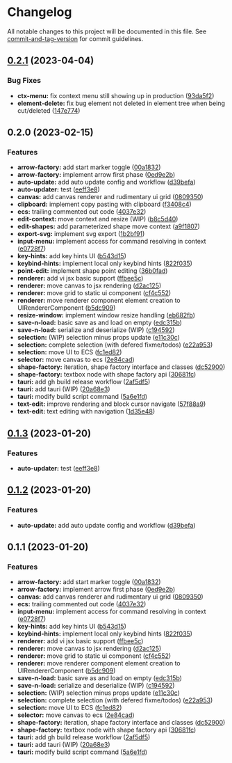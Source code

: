 # Changelog

All notable changes to this project will be documented in this file. See [commit-and-tag-version](https://github.com/absolute-version/commit-and-tag-version) for commit guidelines.

## [0.2.1](https://github.com/ayushkamadji/viengine/compare/v0.2.0...v0.2.1) (2023-04-04)


### Bug Fixes

* **ctx-menu:** fix context menu still showing up in production ([93da5f2](https://github.com/ayushkamadji/viengine/commit/93da5f2c579ed774b31c8bc57c6fafef6f38a94e))
* **element-delete:** fix bug element not deleted in element tree when being cut/deleted ([147e774](https://github.com/ayushkamadji/viengine/commit/147e7745dcfc379f5935063eb2cf4994547f9ac9))

## 0.2.0 (2023-02-15)


### Features

* **arrow-factory:** add start marker toggle ([00a1832](https://github.com/ayushkamadji/viengine/commit/00a18326318b8a24edc1ac01da4e24572b706dc3))
* **arrow-factory:** implement arrow first phase ([0ed9e2b](https://github.com/ayushkamadji/viengine/commit/0ed9e2b7dbce291cade90cc1b5bf264668ccaee9))
* **auto-update:** add auto update config and workflow ([d39befa](https://github.com/ayushkamadji/viengine/commit/d39befad0b5c90e897c8a2c94f115f38ce0bede3))
* **auto-updater:** test ([eeff3e8](https://github.com/ayushkamadji/viengine/commit/eeff3e87c48a654363c26c45f6ebed003f6f74fd))
* **canvas:** add canvas renderer and rudimentary ui grid ([0809350](https://github.com/ayushkamadji/viengine/commit/08093500b82cd004e84a095c4199a1bb8faf8ece))
* **clipboard:** implement copy pasting with clipboard ([f3408c4](https://github.com/ayushkamadji/viengine/commit/f3408c4a16fd2aee505bcfe5c9a995882817afca))
* **ecs:** trailing commented out code ([4037e32](https://github.com/ayushkamadji/viengine/commit/4037e3266e501ec9804d2f6e9f886cd2566418ba))
* **edit-context:** move context and resize (WIP) ([b8c5d40](https://github.com/ayushkamadji/viengine/commit/b8c5d400b63725f80f87fdf391758f5e6d65eca7))
* **edit-shapes:** add parameterized shape move context ([a9f1807](https://github.com/ayushkamadji/viengine/commit/a9f1807129aa35f5ead55fac43daabbad071c35e))
* **export-svg:** implement svg export ([1b2bf91](https://github.com/ayushkamadji/viengine/commit/1b2bf9173040f9efff6fa658bbc18dd2dae571a3))
* **input-menu:** implement access for command resolving in context ([e0728f7](https://github.com/ayushkamadji/viengine/commit/e0728f77c8bf5f47dcc7f341069217edf99b3b59))
* **key-hints:** add key hints UI ([b543d15](https://github.com/ayushkamadji/viengine/commit/b543d15350b7b17cb39e3d23e30f99e9a8b4ee67))
* **keybind-hints:** implement local only keybind hints ([822f035](https://github.com/ayushkamadji/viengine/commit/822f03527358e2e4bf249cc7d637bbd12b8d5ea4))
* **point-edit:** implement shape point editing ([36b0fad](https://github.com/ayushkamadji/viengine/commit/36b0fad50ab7f5ef93b908001b8182ae36e4d87c))
* **renderer:** add vi jsx basic support ([ffbee5c](https://github.com/ayushkamadji/viengine/commit/ffbee5cbb842c1d99eed4c7aae190f8896be46b4))
* **renderer:** move canvas to jsx rendering ([d2ac125](https://github.com/ayushkamadji/viengine/commit/d2ac12572d2a27f82382823d178f1cab6eb8f9b1))
* **renderer:** move grid to static ui component ([cf4c552](https://github.com/ayushkamadji/viengine/commit/cf4c55241b74dc3ba88d7668c4e06cd800876c13))
* **renderer:** move renderer component element creation to UIRendererComponent ([b5dc909](https://github.com/ayushkamadji/viengine/commit/b5dc909491adcbe174eabbe0a89bf328ec07e942))
* **resize-window:** implement window resize handling ([eb682fb](https://github.com/ayushkamadji/viengine/commit/eb682fb8040e675a00b618df4a7fb9f22d854776))
* **save-n-load:** basic save as and load on empty ([edc315b](https://github.com/ayushkamadji/viengine/commit/edc315b8966503511f7e6ac095679a7a2b1663e5))
* **save-n-load:** serialize and deserialize (WIP) ([c194592](https://github.com/ayushkamadji/viengine/commit/c1945925c7c33b0ebc63d4de7da00b464b84e590))
* **selection:** (WIP) selection minus props update ([e11c30c](https://github.com/ayushkamadji/viengine/commit/e11c30c252255b55af9477dd312b6962e1dd1ffc))
* **selection:** complete selection (with defered fixme/todos) ([e22a953](https://github.com/ayushkamadji/viengine/commit/e22a953313fa5ef8015178fef6f2571435b1fa27))
* **selection:** move UI to ECS ([fc1ed82](https://github.com/ayushkamadji/viengine/commit/fc1ed82b5931bfc259e9cc0419e2145edd9dd206))
* **selector:** move canvas to ecs ([2e84cad](https://github.com/ayushkamadji/viengine/commit/2e84cadb8c9faccaaa80d099122c2896b68bf7cd))
* **shape-factory:** iteration, shape factory interface and classes ([dc52900](https://github.com/ayushkamadji/viengine/commit/dc5290005e5f6354aac3a3c5fce092a4198acbe2))
* **shape-factory:** textbox node with shape factory api ([30681fc](https://github.com/ayushkamadji/viengine/commit/30681fc38c88ab59bc3eee3724d6823a36d5619e))
* **tauri:** add gh build release workflow ([2af5df5](https://github.com/ayushkamadji/viengine/commit/2af5df50be4555054bd8b80a53d5030fc7ca8565))
* **tauri:** add tauri (WIP) ([20a68e3](https://github.com/ayushkamadji/viengine/commit/20a68e353f254809a3419e24d05a5da253111a25))
* **tauri:** modify build script command ([5a6e1fd](https://github.com/ayushkamadji/viengine/commit/5a6e1fdfb7cf045855c1bd92f6666a054edb4612))
* **text-edit:** improve rendering and block cursor navigate ([57f88a9](https://github.com/ayushkamadji/viengine/commit/57f88a9bcc162be46176efe5829a00a66bc33ec1))
* **text-edit:** text editing with navigation ([1d35e48](https://github.com/ayushkamadji/viengine/commit/1d35e4869cfdae54caed80ae40ed150cef4bd9aa))

## [0.1.3](https://github.com/ayushkamadji/viengine/compare/v0.1.2...v0.1.3) (2023-01-20)


### Features

* **auto-updater:** test ([eeff3e8](https://github.com/ayushkamadji/viengine/commit/eeff3e87c48a654363c26c45f6ebed003f6f74fd))

## [0.1.2](https://github.com/ayushkamadji/viengine/compare/v0.1.1...v0.1.2) (2023-01-20)


### Features

* **auto-update:** add auto update config and workflow ([d39befa](https://github.com/ayushkamadji/viengine/commit/d39befad0b5c90e897c8a2c94f115f38ce0bede3))

## 0.1.1 (2023-01-20)


### Features

* **arrow-factory:** add start marker toggle ([00a1832](https://github.com/ayushkamadji/viengine/commit/00a18326318b8a24edc1ac01da4e24572b706dc3))
* **arrow-factory:** implement arrow first phase ([0ed9e2b](https://github.com/ayushkamadji/viengine/commit/0ed9e2b7dbce291cade90cc1b5bf264668ccaee9))
* **canvas:** add canvas renderer and rudimentary ui grid ([0809350](https://github.com/ayushkamadji/viengine/commit/08093500b82cd004e84a095c4199a1bb8faf8ece))
* **ecs:** trailing commented out code ([4037e32](https://github.com/ayushkamadji/viengine/commit/4037e3266e501ec9804d2f6e9f886cd2566418ba))
* **input-menu:** implement access for command resolving in context ([e0728f7](https://github.com/ayushkamadji/viengine/commit/e0728f77c8bf5f47dcc7f341069217edf99b3b59))
* **key-hints:** add key hints UI ([b543d15](https://github.com/ayushkamadji/viengine/commit/b543d15350b7b17cb39e3d23e30f99e9a8b4ee67))
* **keybind-hints:** implement local only keybind hints ([822f035](https://github.com/ayushkamadji/viengine/commit/822f03527358e2e4bf249cc7d637bbd12b8d5ea4))
* **renderer:** add vi jsx basic support ([ffbee5c](https://github.com/ayushkamadji/viengine/commit/ffbee5cbb842c1d99eed4c7aae190f8896be46b4))
* **renderer:** move canvas to jsx rendering ([d2ac125](https://github.com/ayushkamadji/viengine/commit/d2ac12572d2a27f82382823d178f1cab6eb8f9b1))
* **renderer:** move grid to static ui component ([cf4c552](https://github.com/ayushkamadji/viengine/commit/cf4c55241b74dc3ba88d7668c4e06cd800876c13))
* **renderer:** move renderer component element creation to UIRendererComponent ([b5dc909](https://github.com/ayushkamadji/viengine/commit/b5dc909491adcbe174eabbe0a89bf328ec07e942))
* **save-n-load:** basic save as and load on empty ([edc315b](https://github.com/ayushkamadji/viengine/commit/edc315b8966503511f7e6ac095679a7a2b1663e5))
* **save-n-load:** serialize and deserialize (WIP) ([c194592](https://github.com/ayushkamadji/viengine/commit/c1945925c7c33b0ebc63d4de7da00b464b84e590))
* **selection:** (WIP) selection minus props update ([e11c30c](https://github.com/ayushkamadji/viengine/commit/e11c30c252255b55af9477dd312b6962e1dd1ffc))
* **selection:** complete selection (with defered fixme/todos) ([e22a953](https://github.com/ayushkamadji/viengine/commit/e22a953313fa5ef8015178fef6f2571435b1fa27))
* **selection:** move UI to ECS ([fc1ed82](https://github.com/ayushkamadji/viengine/commit/fc1ed82b5931bfc259e9cc0419e2145edd9dd206))
* **selector:** move canvas to ecs ([2e84cad](https://github.com/ayushkamadji/viengine/commit/2e84cadb8c9faccaaa80d099122c2896b68bf7cd))
* **shape-factory:** iteration, shape factory interface and classes ([dc52900](https://github.com/ayushkamadji/viengine/commit/dc5290005e5f6354aac3a3c5fce092a4198acbe2))
* **shape-factory:** textbox node with shape factory api ([30681fc](https://github.com/ayushkamadji/viengine/commit/30681fc38c88ab59bc3eee3724d6823a36d5619e))
* **tauri:** add gh build release workflow ([2af5df5](https://github.com/ayushkamadji/viengine/commit/2af5df50be4555054bd8b80a53d5030fc7ca8565))
* **tauri:** add tauri (WIP) ([20a68e3](https://github.com/ayushkamadji/viengine/commit/20a68e353f254809a3419e24d05a5da253111a25))
* **tauri:** modify build script command ([5a6e1fd](https://github.com/ayushkamadji/viengine/commit/5a6e1fdfb7cf045855c1bd92f6666a054edb4612))
